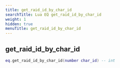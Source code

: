 ```yaml
---
title: get_raid_id_by_char_id
searchTitle: Lua EQ get_raid_id_by_char_id
weight: 1
hidden: true
menuTitle: get_raid_id_by_char_id
---
```

## get_raid_id_by_char_id
```lua
eq.get_raid_id_by_char_id(number char_id) -- int
```